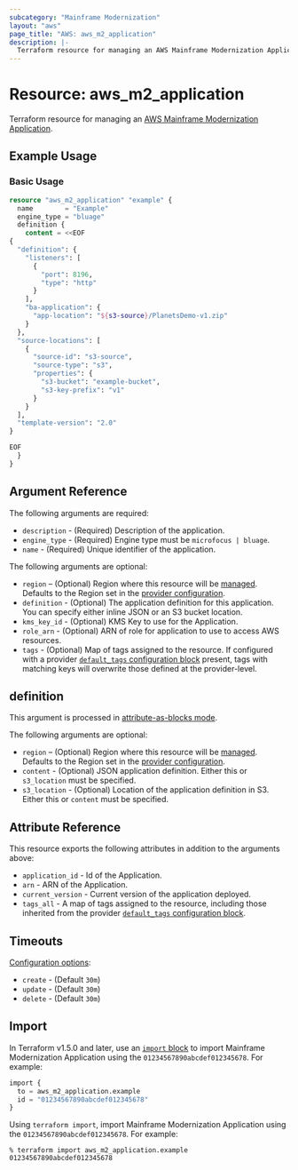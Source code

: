 ```yaml
---
subcategory: "Mainframe Modernization"
layout: "aws"
page_title: "AWS: aws_m2_application"
description: |-
  Terraform resource for managing an AWS Mainframe Modernization Application.
---
```

# Resource: aws_m2_application

Terraform resource for managing an [AWS Mainframe Modernization Application](https://docs.aws.amazon.com/m2/latest/userguide/applications-m2.html).

## Example Usage

### Basic Usage

```terraform
resource "aws_m2_application" "example" {
  name        = "Example"
  engine_type = "bluage"
  definition {
    content = <<EOF
{
  "definition": {
    "listeners": [
      {
        "port": 8196,
        "type": "http"
      }
    ],
    "ba-application": {
      "app-location": "${s3-source}/PlanetsDemo-v1.zip"
    }
  },
  "source-locations": [
    {
      "source-id": "s3-source",
      "source-type": "s3",
      "properties": {
        "s3-bucket": "example-bucket",
        "s3-key-prefix": "v1"
      }
    }
  ],
  "template-version": "2.0"
}

EOF
  }
}
```

## Argument Reference

The following arguments are required:

* `description` - (Required) Description of the application.
* `engine_type` - (Required) Engine type must be `microfocus | bluage`.
* `name` - (Required) Unique identifier of the application.

The following arguments are optional:

* `region` – (Optional) Region where this resource will be [managed](https://docs.aws.amazon.com/general/latest/gr/rande.html#regional-endpoints). Defaults to the Region set in the [provider configuration](https://registry.terraform.io/providers/hashicorp/aws/latest/docs#aws-configuration-reference).
* `definition` - (Optional) The application definition for this application. You can specify either inline JSON or an S3 bucket location.
* `kms_key_id` - (Optional) KMS Key to use for the Application.
* `role_arn` - (Optional) ARN of role for application to use to access AWS resources.
* `tags` - (Optional) Map of tags assigned to the resource. If configured with a provider [`default_tags` configuration block](/docs/providers/aws/index.html#default_tags-configuration-block) present, tags with matching keys will overwrite those defined at the provider-level.

## definition

This argument is processed in [attribute-as-blocks mode](https://www.terraform.io/docs/configuration/attr-as-blocks.html).

The following arguments are optional:

* `region` – (Optional) Region where this resource will be [managed](https://docs.aws.amazon.com/general/latest/gr/rande.html#regional-endpoints). Defaults to the Region set in the [provider configuration](https://registry.terraform.io/providers/hashicorp/aws/latest/docs#aws-configuration-reference).
* `content` - (Optional) JSON application definition. Either this or `s3_location` must be specified.
* `s3_location` - (Optional) Location of the application definition in S3. Either this or `content` must be specified.

## Attribute Reference

This resource exports the following attributes in addition to the arguments above:

* `application_id` - Id of the Application.
* `arn` - ARN of the Application.
* `current_version` - Current version of the application deployed.
* `tags_all` - A map of tags assigned to the resource, including those inherited from the provider [`default_tags` configuration block](https://registry.terraform.io/providers/hashicorp/aws/latest/docs#default_tags-configuration-block).

## Timeouts

[Configuration options](https://developer.hashicorp.com/terraform/language/resources/syntax#operation-timeouts):

* `create` - (Default `30m`)
* `update` - (Default `30m`)
* `delete` - (Default `30m`)

## Import

In Terraform v1.5.0 and later, use an [`import` block](https://developer.hashicorp.com/terraform/language/import) to import Mainframe Modernization Application using the `01234567890abcdef012345678`. For example:

```terraform
import {
  to = aws_m2_application.example
  id = "01234567890abcdef012345678"
}
```

Using `terraform import`, import Mainframe Modernization Application using the `01234567890abcdef012345678`. For example:

```console
% terraform import aws_m2_application.example 01234567890abcdef012345678
```

